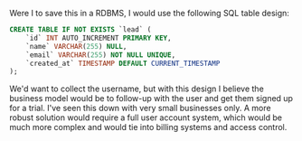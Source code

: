 Were I to save this in a RDBMS, I would use the following SQL table design:

```sql
CREATE TABLE IF NOT EXISTS `lead` (
    `id` INT AUTO_INCREMENT PRIMARY KEY,
    `name` VARCHAR(255) NULL,
    `email` VARCHAR(255) NOT NULL UNIQUE,
    `created_at` TIMESTAMP DEFAULT CURRENT_TIMESTAMP
);
```

We'd want to collect the username, but with this design I believe the business
model would be to follow-up with the user and get them signed up for a trial.
I've seen this down with very small businesses only. A more robust solution
would require a full user account system, which would be much more complex and
would tie into billing systems and access control.
